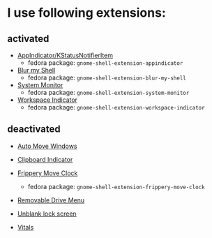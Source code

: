 # I use following extensions:
##  activated
- [AppIndicator/KStatusNotifierItem](https://github.com/ubuntu/gnome-shell-extension-appindicator)
  - fedora package: `gnome-shell-extension-appindicator`
- [Blur my Shell](https://extensions.gnome.org/extension/3193/blur-my-shell/)
  - fedora package: `gnome-shell-extension-blur-my-shell`
- [System Monitor](https://extensions.gnome.org/extension/6807/system-monitor/)
  - fedora package: `gnome-shell-extension-system-monitor`
- [Workspace Indicator](https://extensions.gnome.org/extension/21/workspace-indicator/)
  - fedora package: `gnome-shell-extension-workspace-indicator`

## deactivated
- [Auto Move Windows](https://extensions.gnome.org/extension/16/auto-move-windows/)
- [Clipboard Indicator](https://extensions.gnome.org/extension/779/clipboard-indicator/)
- [Frippery Move Clock](https://extensions.gnome.org/extension/2/move-clock/)
  - fedora package: `gnome-shell-extension-frippery-move-clock`

- [Removable Drive Menu](https://extensions.gnome.org/extension/7/removable-drive-menu/)
- [Unblank lock screen](https://extensions.gnome.org/extension/1414/unblank/)
- [Vitals](https://extensions.gnome.org/extension/1460/vitals/)
